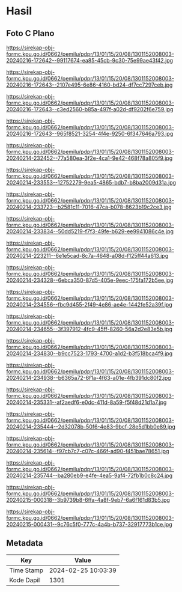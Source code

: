 # Hasil

## Foto C Plano

https://sirekap-obj-formc.kpu.go.id/0662/pemilu/pdpr/13/01/15/20/08/1301152008003-20240216-172642--99117674-ea85-45cb-9c30-75e99ae43f42.jpg

https://sirekap-obj-formc.kpu.go.id/0662/pemilu/pdpr/13/01/15/20/08/1301152008003-20240216-172643--2107e495-6e86-4160-bd24-df7cc7297ceb.jpg

https://sirekap-obj-formc.kpu.go.id/0662/pemilu/pdpr/13/01/15/20/08/1301152008003-20240216-172643--c3ed2560-b85a-497f-a02d-df9202f6e759.jpg

https://sirekap-obj-formc.kpu.go.id/0662/pemilu/pdpr/13/01/15/20/08/1301152008003-20240216-172643--965f8521-3254-4f4e-9250-6f347646a793.jpg

https://sirekap-obj-formc.kpu.go.id/0662/pemilu/pdpr/13/01/15/20/08/1301152008003-20240214-232452--77a580ea-3f2e-4ca1-9e42-468f78a805f9.jpg

https://sirekap-obj-formc.kpu.go.id/0662/pemilu/pdpr/13/01/15/20/08/1301152008003-20240214-233553--12752279-9ea5-4865-bdb7-b8ba2009d31a.jpg

https://sirekap-obj-formc.kpu.go.id/0662/pemilu/pdpr/13/01/15/20/08/1301152008003-20240214-233723--b2581c11-7016-47ca-b078-8623b19c2ce3.jpg

https://sirekap-obj-formc.kpu.go.id/0662/pemilu/pdpr/13/01/15/20/08/1301152008003-20240214-233834--50dd5219-f7f3-49fe-b629-ee9941086c4e.jpg

https://sirekap-obj-formc.kpu.go.id/0662/pemilu/pdpr/13/01/15/20/08/1301152008003-20240214-223211--6e1e5cad-8c7a-4648-a08d-f125ff44a613.jpg

https://sirekap-obj-formc.kpu.go.id/0662/pemilu/pdpr/13/01/15/20/08/1301152008003-20240214-234328--6ebca350-87d5-405e-9eec-175fa172b5ee.jpg

https://sirekap-obj-formc.kpu.go.id/0662/pemilu/pdpr/13/01/15/20/08/1301152008003-20240214-234556--fbc9d455-2f49-4e86-ae4e-1442fe52a39f.jpg

https://sirekap-obj-formc.kpu.go.id/0662/pemilu/pdpr/13/01/15/20/08/1301152008003-20240214-234655--3f397912-4fc9-45ff-8260-56a2d2e83e5b.jpg

https://sirekap-obj-formc.kpu.go.id/0662/pemilu/pdpr/13/01/15/20/08/1301152008003-20240214-234830--b9cc7523-1793-4700-a1d2-b3f518bca4f9.jpg

https://sirekap-obj-formc.kpu.go.id/0662/pemilu/pdpr/13/01/15/20/08/1301152008003-20240214-234938--b6365a72-6f1a-4f63-a01e-4fb391dc80f2.jpg

https://sirekap-obj-formc.kpu.go.id/0662/pemilu/pdpr/13/01/15/20/08/1301152008003-20240214-235331--af2aedf6-e0dc-411d-8a59-f5f48d21d1a7.jpg

https://sirekap-obj-formc.kpu.go.id/0662/pemilu/pdpr/13/01/15/20/08/1301152008003-20240214-235444--2d32078b-50f6-4e83-9bcf-28e5d1bb0e89.jpg

https://sirekap-obj-formc.kpu.go.id/0662/pemilu/pdpr/13/01/15/20/08/1301152008003-20240214-235614--f97cb7c7-c07c-466f-ad90-f451bae78651.jpg

https://sirekap-obj-formc.kpu.go.id/0662/pemilu/pdpr/13/01/15/20/08/1301152008003-20240214-235744--ba280eb9-e4fe-4ea5-9af4-72fb1b0c8c24.jpg

https://sirekap-obj-formc.kpu.go.id/0662/pemilu/pdpr/13/01/15/20/08/1301152008003-20240215-000318--3b9739b8-6ffa-4a8f-9eb7-6a6f161d83b5.jpg

https://sirekap-obj-formc.kpu.go.id/0662/pemilu/pdpr/13/01/15/20/08/1301152008003-20240215-000431--9c76c5f0-777c-4a4b-b737-32917773b1ce.jpg


## Metadata

| Key        | Value               |
| ---------- | ------------------- |
| Time Stamp | 2024-02-25 10:03:39 |
| Kode Dapil | 1301                |




